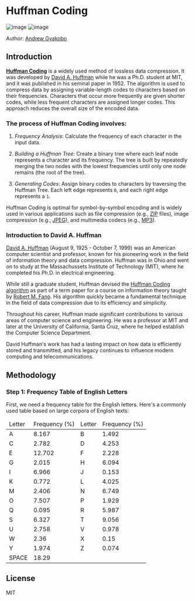 # Huffman Coding

![image](https://img.shields.io/badge/Python-FFD43B?style=for-the-badge&logo=python&logoColor=blue)
![image](https://img.shields.io/badge/windows%20terminal-4D4D4D?style=for-the-badge&logo=windows%20terminal&logoColor=white)

Author: [Andrew Gyakobo](https://github.com/Gyakobo)

## Introduction

[**Huffman Coding**](https://en.wikipedia.org/wiki/Huffman_coding) is a widely used method of lossless data compression. It was developed by [David A. Huffman](https://en.wikipedia.org/wiki/David_A._Huffman) while he was a Ph.D. student at MIT, and it was published in his seminal paper in 1952. The algorithm is used to compress data by assigning variable-length codes to characters based on their frequencies. Characters that occur more frequently are given shorter codes, while less frequent characters are assigned longer codes. This approach reduces the overall size of the encoded data.

### The process of Huffman Coding involves:

1. *Frequency Analysis*: Calculate the frequency of each character in the input data.

1. *Building a Huffman Tree*: Create a binary tree where each leaf node represents a character and its frequency. The tree is built by repeatedly merging the two nodes with the lowest frequencies until only one node remains (the root of the tree).

1. *Generating Codes*: Assign binary codes to characters by traversing the Huffman Tree. Each left edge represents `0`, and each right edge represents a `1`.

Huffman Coding is optimal for symbol-by-symbol encoding and is widely used in various applications such as file compression (e.g., [ZIP](https://en.wikipedia.org/wiki/ZIP_(file_format)) files), image compression (e.g., [JPEG](https://en.wikipedia.org/wiki/JPEG)), and multimedia codecs (e.g., [MP3](https://en.wikipedia.org/wiki/MP3)).

### Introduction to David A. Huffman

[David A. Huffman](https://en.wikipedia.org/wiki/David_A._Huffman) (August 9, 1925 - October 7, 1999) was an American computer scientist and professor, known for his pioneering work in the field of information theory and data compression. Huffman was in Ohio and went on to study at the Massachussets Institute of Technology (MIT), where he completed his Ph.D. in electrical engineering.

While still a graduate student, Huffman devised the [Huffman Coding algorithm](https://en.wikipedia.org/wiki/Huffman_coding) as part of a term paper for a course on information theory taught by [Robert M. Fano](https://en.wikipedia.org/wiki/Huffman_coding). His algorithm quickly became a fundamental technique in the field of data compression due to its efficiency and simplicity.

Throughout his career, Huffman made significant contributions to various areas of computer science and engineering. He was a professor at MIT and later at the University of California, Santa Cruz, where he helped establish the Computer Science Department.

David Huffman's work has had a lasting impact on how data is efficiently stored and transmitted, and his legacy continues to influence modern computing and telecommunications.

## Methodology

### **Step 1: Frequency Table of English Letters**

First, we need a frequency table for the English letters. Here's a commonly used table based on large corpora of English texts:

<table>

<thead>
<td>Letter</td>
<td>Frequency (%)</td>
<td>Letter</td>
<td>Frequency (%)</td>
</thead>

<tr>
<td>A</td><td>8.167</td>
<td>B</td><td>1.492</td>
</tr>

<tr>
<td>C</td><td>2.782</td>
<td>D</td><td>4.253</td>
</tr>

<tr>
<td>E</td><td>12.702</td>
<td>F</td><td>2.228</td>
</tr>

<tr>
<td>G</td><td>2.015</td>
<td>H</td><td>6.094</td>
</tr>

<tr> 
<td>I</td><td>6.966</td>
<td>J</td><td>0.153</td>
</tr>

<tr>
<td>K</td><td>0.772</td>
<td>L</td><td>4.025</td>
</tr>

<tr>
<td>M</td><td>2.406</td>
<td>N</td><td>6.749</td>
</tr>

<tr>
<td>O</td><td>7.507</td>
<td>P</td><td>1.929</td>
</tr>

<tr> 
<td>Q</td><td>0.095</td>
<td>R</td><td>5.987</td>
</tr>

<tr>
<td>S</td><td>6.327</td>
<td>T</td><td>9.056</td>
</tr>

<tr>
<td>U</td><td>2.758</td>
<td>V</td><td>0.978</td>
</tr>

<tr>
<td>W</td><td>2.36</td>
<td>X</td><td>0.15</td>
</tr>

<tr>
<td>Y</td><td>1.974</td>
<td>Z</td><td>0.074</td>
</tr>

<tr>
<td>SPACE</td><td>18.29</td>
</tr>

</table>

## License
MIT